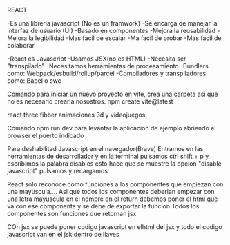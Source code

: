 REACT

-Es una libreria javascript (No es un framwork)
-Se encarga de manejar la interfaz de usuario (UI)
-Basado en componentes
-Mejora la reusabilidad
-Mejora la legibilidad
-Mas facil de escalar
-Ma facil de probar 
-Mas facil de colaborar



-React es Javascript
-Usamos JSX(no es HTML)
-Necesita ser "transpilado"
-Necesitamos herramientas de procesamiento
        -Bundlers como: Webpack/esbuild/rollup/parcel
        -Compiladores y transpiladores como: Babel o swc


Comando para iniciar un nuevo proyecto en vite, crea una carpeta asi que no es necesario crearla nosostros.
npm create vite@latest

react three fibber animaciones 3d y videojuegos

Comando npm run dev para levantar la aplicacion de ejemplo abriendo el browser el puerto indicado

Para deshabilitad Javascript en el navegador(Brave)
Entramos en las herramientas de desarrollador y en la terminal pulsamos ctrl shift + p y escribimos la palabra disables esto hace que se muestre la opcion "disable javascript" pulsamos y recargamos

<!-- ! todos los componentes de react son funciones -->
React solo reconoce como funciones a los componentes que empiezan con una mayuscula....
Asi que todos los componentes deberian empezar con una letra mayuscula en el nombre
en el return debemos poner el html que va con ese componente
y se debe de exportar la funcion
Todos los componentes son funciones que retornan jsx

COn jsx se puede poner codigo javascript en elhtml del jsx y todo el codigo javascript van en el jsk dentro de llaves

<!-- *Los componontes no pueden retornar mas de un solo elemennto html pero ese elemto si puede tener varios hijos y toda una estructura compleja, pero en realidad solo esta retornando un solo elemento html -->

<!-- *El archivo main es donde todo comienza -->